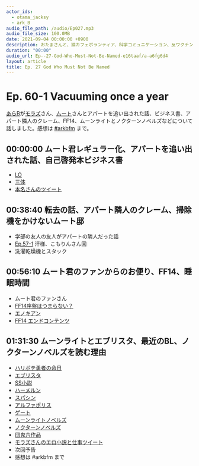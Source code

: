 ```yaml
---
actor_ids:
  - otama_jacksy
  - ark_B
audio_file_path: /audio/Ep027.mp3
audio_file_size: 100.0MB
date: 2021-09-04 00:00:00 +0900
description: おたまさんと、猫カフェボランティア、科学コミュニケーション、反ワクチン監視、ドラえもん、絶滅動物は蘇らせるべきか、ミッドサマー、保護猫のススメなどについて話しました。
duration: "00:00"
audio_url: Ep--27-God-Who-Must-Not-Be-Named-e16taaf/a-a6fg6d4
layout: article
title: Ep. 27 God Who Must Not Be Named
---
```


# Ep. 60-1 Vacuuming once a year

[あらB](https://twitter.com/ark_B)が[モラズ](https://twitter.com/morazumorazu)さん、[ムート](https://twitter.com/mutoreimu)さんとアパートを追い出された話、ビジネス書、アパート隣人のクレーム、FF14、ムーンライトとノクターンノベルズなどについて話しました。感想は [#arkbfm](https://twitter.com/search?q=%23arkbfm&src=typed_query&f=live) まで。

## 00:00:00 ムート君レギュラー化、アパートを追い出された話、自己啓発本ビジネス書

* [LO](https://ja.wikipedia.org/wiki/%E3%82%B3%E3%83%9F%E3%83%83%E3%82%AF%E3%82%A8%E3%83%AB%E3%82%AA%E3%83%BC)
* [三体](https://amzn.to/38Fydlu)
* [本名さんのツイート](https://twitter.com/syu_ya/status/1510536639642173441?s=20&t=peBPbGE7YXeVA6kyE1ciWg)

## 00:38:40 転去の話、アパート隣人のクレーム、掃除機をかけないムート邸

* 学部の友人の友人がアパートの隣人だった話
* [Ep.57-1](https://anchor.fm/arkbfm/episodes/Ep--57-1-Heresy-Wedding-Venue-Selection-e1gn2bm/a-a7mqtti) 汗様、こもりんさん回
* 洗濯乾燥機とスタック

## 00:56:10 ムート君のファンからのお便り、FF14、睡眠時間

* ムート君のファンさん
* [FF14序盤はつまらない？](https://ponblog.xyz/ff14-biginner-bored/)
* [エノキアン](https://arutora.com/7521#3)
* [FF14 エンドコンテンツ](https://choice-antenna.com/ff14-endcontents-rank/)

## 01:31:30 ムーンライトとエブリスタ、最近のBL、ノクターンノベルズを読む理由

* [ハリボテ勇者の命日](https://www.alphapolis.co.jp/novel/808155719/205597757)
* [エブリスタ](https://estar.jp/)
* [SS小説](https://dic.nicovideo.jp/a/ss%28%E4%BA%8C%E6%AC%A1%E5%89%B5%E4%BD%9C%29)
* [ハーメルン](https://syosetu.org/)
* [スパシン](https://dic.pixiv.net/a/%E3%82%B9%E3%83%91%E3%82%B7%E3%83%B3)
* [アルファポリス](https://www.alphapolis.co.jp/)
* [ゲート](https://www.alphapolis.co.jp/manga/official/138000030)
* [ムーンライトノベルズ](https://mnlt.syosetu.com/top/top/)
* [ノクターンノベルズ](https://noc.syosetu.com/top/top/)
* [団鬼六作品](https://amzn.to/3vAwGpZ)
* [モラズさんのエロ小説と仕事ツイート](https://twitter.com/morazumorazu/status/1510848803318165504)
* 次回予告
* 感想は #arkbfm まで
